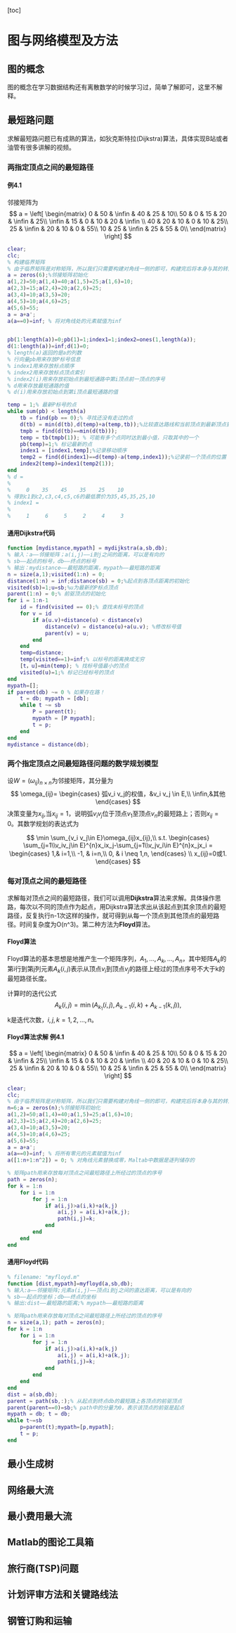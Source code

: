 [toc]

# 图与网络模型及方法

## 图的概念

图的概念在学习数据结构还有离散数学的时候学习过，简单了解即可，这里不解释。

## 最短路问题

求解最短路问题已有成熟的算法，如狄克斯特拉(Dijkstra)算法，具体实现B站或者油管有很多讲解的视频。

### 两指定顶点之间的最短路径

#### 例4.1

邻接矩阵为
$$
a = \left[
\begin{matrix}
  0  & 50 & \infin & 40 & 25 & 10\\
  50 & 0 & 15 & 20 & \infin & 25\\
  \infin  & 15 & 0 & 10 & 20 & \infin \\
  40  & 20 & 10 & 0 & 10 & 25\\
  25  & \infin & 20 & 10 & 0 & 55\\
  10  & 25 & \infin & 25 & 55 & 0\\
\end{matrix}
\right]
$$


```matlab
clear;
clc;
% 构建临界矩阵
% 由于临界矩阵是对称矩阵，所以我们只需要构建对角线一侧的即可，构建完后将本身与其的转置矩阵相加即可得到邻接矩阵
a = zeros(6);%邻接矩阵初始化
a(1,2)=50;a(1,4)=40;a(1,5)=25;a(1,6)=10;
a(2,3)=15;a(2,4)=20;a(2,6)=25;
a(3,4)=10;a(3,5)=20;
a(4,5)=10;a(4,6)=25;
a(5,6)=55;
a = a+a';
a(a==0)=inf; % 将对角线处的元素赋值为inf


pb(1:length(a))=0;pb(1)=1;index1=1;index2=ones(1,length(a));
d(1:length(a))=inf;d(1)=0;
% length(a)返回的是a的列数
% 行向量pb用来存放P标号信息
% index1用来存放标点顺序
% index2用来存放标点顶点索引
% index2(i)用来存放初始点到最短通路中第i顶点前一顶点的序号
% d用来存放最短通路的值
% d(i)用来存放初始点到第i顶点最短通路的值

temp = 1;% 最新P标号的点
while sum(pb) < length(a)
    tb = find(pb == 0);% 寻找还没有走过的点
    d(tb) = min(d(tb),d(temp)+a(temp,tb));%比较直达路线和当前顶点到最新顶点到终点哪一个路径更短
    tmpb = find(d(tb)==min(d(tb)));
    temp = tb(tmpb(1)); % 可能有多个点同时达到最小值，只取其中的一个
    pb(temp)=1;% 标记最新的点
    index1 = [index1,temp];%记录移动顺序
    temp2 = find(d(index1)==d(temp)-a(temp,index1));%记录前一个顶点的位置
    index2(temp)=index1(temp2(1));
end
% d =
%
%     0    35    45    35    25    10
% 得到c1到c2,c3,c4,c5,c6的最低票价为35,45,35,25,10
% index1 =
%
%     1     6     5     2     4     3
```

#### 通用Dijkstra代码

```matlab
function [mydistance,mypath] = mydijkstra(a,sb,db);
% 输入：a——邻接矩阵；a(i,j)——i到j之间的距离，可以是有向的
% sb——起点的标号，db——终点的标号
% 输出：mydistance——最短路的距离，mypath——最短路的距离
n = size(a,1);visited(1:n) = 0;
distance(1:n) = inf;distance(sb) = 0;%起点到各顶点距离的初始化
visited(sb)=1;u=sb;%u为最新的P标点顶点
parent(1:n) = 0;% 前驱顶点的初始化
for i = 1:n-1
    id = find(visited == 0);% 查找未标号的顶点
    for v = id
        if a(u.v)+distance(u) < distance(v)
            distance(v) = distance(u)+a(u.v); %修改标号值
            parent(v) = u;
        end
    end
    temp=distance;
    temp(visited==1)=inf;% 以标号的距离换成无穷
    [t，u]=min(temp); % 找标号值最小的顶点
    visited(u)=1;% 标记已经标号的顶点
end
mypath=[];
if parent(db) ~= 0 % 如果存在路！
    t = db; mypath = [db];
    while t ~= sb
        P = parent(t);
        mypath = [P mypath];
        t = p;
    end
end
mydistance = distance(db);
```

### 两个指定顶点之间最短路径问题的数学规划模型

设$W=(\omega_{ij})_{n \times n}$为邻接矩阵，其分量为
$$
\omega_{ij}=
\begin{cases}
弧v_i v_j的权值，&v_i v_j \in E,\\
\infin,&其他
\end{cases}
$$
决策变量为$x_{ij}$,当$x_{ij}=1$，说明弧$v_i v_j$位于顶点$v_1$至顶点$v_n$的最短路上；否则$x_{ij}=0$。其数学规划的表达式为

$$
\min \sum_{v_i v_j\in E}\omega_{ij}x_{ij},\\
s.t.
\begin{cases}
\sum_{j=1\\v_iv_j\in E}^{n}x_ix_j-\sum_{j=1\\v_jv_i\in E}^{n}x_jx_i = 
\begin{cases}
1,& i=1,\\
-1, & i=n,\\
0, & i \neq 1,n,
\end{cases}
\\
x_{ij}=0或1.
\end{cases}
$$

### 每对顶点之间的最短路径

求解每对顶点之间的最短路径，我们可以调用**Dijkstra**算法来求解。具体操作思路，每次以不同的顶点作为起点，用Dijkstra算法求出从该起点到其余顶点的最短路径，反复执行n-1次这样的操作，就可得到从每一个顶点到其他顶点的最短路径。时间复杂度为O(n^3)。第二种方法为**Floyd**算法。

#### Floyd算法

Floyd算法的基本思想是地推产生一个矩阵序列，$A_1,\dots,A_k,\dots,A_n$，其中矩阵$A_k$的第i行到第j列元素$A_k(i,j)$表示从顶点$v_i$到顶点$v_j$的路径上经过的顶点序号不大于k的最短路径长度。

计算时的迭代公式
$$
A_k(i,j)=\min (A_{k_1}(i,j),A_{k-1}(i,k)+A_{k-1}(k,j)),
$$
k是迭代次数，$i,j,k=1,2,\dots,n$。

#### Floyd算法求解 例4.1

$$
a = \left[
\begin{matrix}
  0  & 50 & \infin & 40 & 25 & 10\\
  50 & 0 & 15 & 20 & \infin & 25\\
  \infin  & 15 & 0 & 10 & 20 & \infin \\
  40  & 20 & 10 & 0 & 10 & 25\\
  25  & \infin & 20 & 10 & 0 & 55\\
  10  & 25 & \infin & 25 & 55 & 0\\
\end{matrix}
\right]
$$



```matlab
clear;
clc;
% 由于临界矩阵是对称矩阵，所以我们只需要构建对角线一侧的即可，构建完后将本身与其的转置矩阵相加即可得到邻接矩阵
n=6;a = zeros(n);%邻接矩阵初始化
a(1,2)=50;a(1,4)=40;a(1,5)=25;a(1,6)=10;
a(2,3)=15;a(2,4)=20;a(2,6)=25;
a(3,4)=10;a(3,5)=20;
a(4,5)=10;a(4,6)=25;
a(5,6)=55;
a = a+a';
a(a==0)=inf; % 将所有零元的元素赋值为inf
a([1:n+1:n^2]) = 0; % 对角线元素替换成零，Maltab中数据是逐列储存的

% 矩阵path用来存放每对顶点之间最短路径上所经过的顶点的序号
path = zeros(n);
for k = 1:n
    for i = 1:n
        for j = 1:n
            if a(i,j)>a(i,k)+a(k,j)
                a(i,j) = a(i,k)+a(k,j);
                path(i,j)=k;
            end
        end
    end
end
```

#### 通用Floyd代码

```matlab
% filename: "myfloyd.m"
function [dist,mypath]=myfloyd(a,sb,db);
% 输入:a——邻接矩阵;元素a(i,j)——顶点i到j之间的直达距离，可以是有向的
% sb——起点的坐标；db——终点的坐标
% 输出:dist——最短路的距离;% mypath——最短路的距离

% 矩阵path用来存放每对顶点之间最短路径上所经过的顶点的序号
n = size(a,1); path = zeros(n);
for k = 1:n
    for i = 1:n
        for j = 1:n
            if a(i,j)>a(i,k)+a(k,j)
                a(i,j) = a(i,k)+a(k,j);
                path(i,j)=k;
            end
        end
    end
end
dist = a(sb,db);
parent = path(sb,:);% 从起点到终点db的最短路上各顶点的前驱顶点
parent(parent==0)=sb;% path中的分量为0，表示该顶点的前驱是起点
mypath = db; t = db;
while t~=sb
    p=parent(t);mypath=[p,mypath];
    t = p;
end
```

## 最小生成树







## 网络最大流





## 最小费用最大流





## Matlab的图论工具箱





## 旅行商(TSP)问题





## 计划评审方法和关键路线法





## 钢管订购和运输



